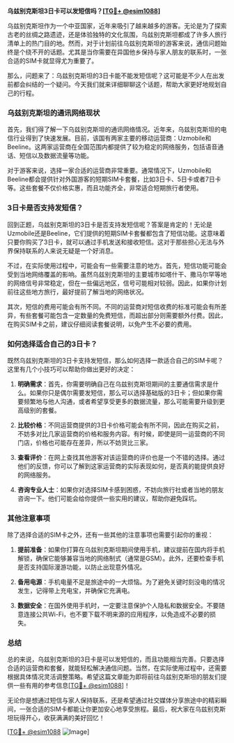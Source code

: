 **乌兹别克斯坦3日卡可以发短信吗？[[TG💪+ @esim1088](https://t.me/s/esim1088)]**

乌兹别克斯坦作为一个中亚国家，近年来吸引了越来越多的游客。无论是为了探索古老的丝绸之路遗迹，还是体验独特的文化氛围，乌兹别克斯坦都成了许多人旅行清单上的热门目的地。然而，对于计划前往乌兹别克斯坦的游客来说，通信问题始终是个绕不开的话题。尤其是当你需要在异国他乡保持与家人朋友的联系时，一张合适的SIM卡就显得尤为重要了。

那么，问题来了：乌兹别克斯坦的3日卡能不能发短信呢？这可能是不少人在出发前都会纠结的一个疑问。今天我们就来详细聊聊这个话题，帮助大家更好地规划自己的行程。

### 乌兹别克斯坦的通讯网络现状

首先，我们得了解一下乌兹别克斯坦的通讯网络情况。近年来，乌兹别克斯坦的电信行业得到了快速发展。目前，该国有两家主要的移动运营商：Uzmobile和Beeline。这两家运营商在全国范围内都提供了较为稳定的网络服务，包括语音通话、短信以及数据流量等功能。

对于游客来说，选择一家合适的运营商非常重要。通常情况下，Uzmobile和Beeline都会提供针对外国游客的短期SIM卡套餐，比如3日卡、5日卡或者7日卡等。这些套餐不仅价格实惠，而且功能齐全，非常适合短期旅行者使用。

### 3日卡是否支持发短信？

回到正题，乌兹别克斯坦的3日卡是否支持发短信呢？答案是肯定的！无论是Uzmobile还是Beeline，它们提供的短期SIM卡套餐都包含了短信功能。这意味着只要你购买了3日卡，就可以通过手机发送和接收短信。这对于那些担心无法与外界保持联系的人来说无疑是一个好消息。

不过，在实际使用过程中，可能会有一些需要注意的地方。首先，短信功能可能会受到当地网络覆盖的影响。虽然乌兹别克斯坦的主要城市如塔什干、撒马尔罕等地的网络信号非常稳定，但在一些偏远地区，信号可能相对较弱。因此，如果你计划前往这些地方旅行，最好提前了解当地的网络状况。

其次，短信的费用可能会有所不同。不同的运营商对短信收费的标准可能会有所差异，有些套餐可能包含一定数量的免费短信，而超出部分则需要额外付费。因此，在购买SIM卡之前，建议仔细阅读套餐说明，以免产生不必要的费用。

### 如何选择适合自己的3日卡？

既然乌兹别克斯坦的3日卡支持发短信，那么如何选择一款适合自己的SIM卡呢？这里有几个小技巧可以帮助你做出更好的决定：

1. **明确需求**：首先，你需要明确自己在乌兹别克斯坦期间的主要通信需求是什么。如果你只是偶尔需要发短信，那么可以选择基础版的3日卡；但如果你需要频繁地与他人沟通，或者希望享受更多的数据流量，那么可能需要升级到更高级别的套餐。

2. **比较价格**：不同运营商提供的3日卡价格可能会有所不同，因此在购买之前，不妨多对比几家运营商的价格和服务内容。有时候，即使是同一运营商的不同门店，价格也可能存在差异，所以不妨货比三家。

3. **查看评价**：在网上查找其他游客对该运营商的评价也是一个不错的选择。通过他们的反馈，你可以了解到这家运营商的实际表现如何，是否真的能提供良好的网络服务。

4. **咨询专业人士**：如果你对选择SIM卡感到困惑，不妨向旅行社或者当地的朋友咨询一下。他们可能会给你提供一些实用的建议，帮助你避免踩坑。

### 其他注意事项

除了选择合适的SIM卡之外，还有一些其他的注意事项也需要引起你的重视：

1. **提前准备**：如果你打算在乌兹别克斯坦期间使用手机，建议提前在国内将手机解锁，确保它能够兼容当地的网络制式（通常是GSM）。此外，还要检查手机是否支持国际漫游功能，以防止出现意外情况。

2. **备用电源**：手机电量不足是旅途中的一大烦恼。为了避免关键时刻没电的情况发生，记得带上充电宝，并确保它充满电。

3. **数据安全**：在国外使用手机时，一定要注意保护个人隐私和数据安全。不要随意连接公共Wi-Fi，也不要下载不明来源的应用程序，以免造成不必要的损失。

### 总结

总的来说，乌兹别克斯坦的3日卡是可以发短信的，而且功能相当完善。只要选择合适的运营商和套餐，就能轻松解决通信问题。当然，在实际使用过程中，还需要根据具体情况灵活调整策略。希望这篇文章能为即将前往乌兹别克斯坦的朋友们提供一些有用的参考信息[[TG💪+ @esim1088](https://t.me/s/esim1088)]！

无论你是想通过短信与家人保持联系，还是希望通过社交媒体分享旅途中的精彩瞬间，一张合适的SIM卡都能让你更加安心地享受旅程。最后，祝大家在乌兹别克斯坦玩得开心，收获满满的美好回忆！

[[TG💪+ @esim1088](https://t.me/s/esim1088) ![Image](https://i.postimg.cc/4NQfJmqS/Snipaste-2025-05-13-00-14-12.png)]